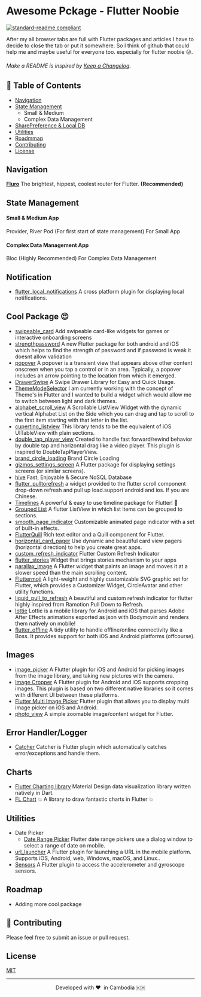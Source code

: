 # Awesome Pckage - Flutter Noobie

[![standard-readme compliant](https://img.shields.io/badge/readme%20style-standard-brightgreen.svg?style=flat-square)](https://github.com/RichardLitt/standard-readme)

After my all browser tabs are full with Flutter packages and articles I have to decide to close the tab or put it somewhere.
So I think of github that could help me and maybe useful for everyone too. especially for flutter noobie 😜.

###### Make a README is inspired by [Keep a Changelog](https://github.com/dguo/make-a-readme/blob/master/README.md).

## 🚀 Table of Contents

- [Navigation](#navigation)
- [State Management](#state-management)
  - Small & Medium
  - Complex Data Management
- [SharePreference & Local DB](#share-preference)
- [Utilities](#Utilities)
- [Roadmmap](#roadmap)
- [Contributing](#contributing)
- [License](#license)

## Navigation

<b>[Fluro](https://pub.dev/packages/fluro)</b> The brightest, hippest, coolest router for Flutter. <b>(Recommended)</b>

## State Management

#### Small & Medium App

Provider, River Pod (For first start of state management) For Small App

#### Complex Data Management App

Bloc (Highly Recommended) For Complex Data Management

## Notification

- [flutter_local_notifications](https://pub.dev/packages/flutter_local_notifications) A cross platform plugin for displaying local notifications.

## Cool Package 😍

- [swipeable_card](https://pub.dev/packages/swipeable_card) Add swipeable card-like widgets for games or interactive onboarding screens
- [strengthpassword](https://pub.dev/packages/strengthpassword) A new Flutter package for both android and iOS which helps to find the strength of password and if password is weak it doesnt allow validation
- [popover](https://pub.dev/packages/popover) A popover is a transient view that appears above other content onscreen when you tap a control or in an area. Typically, a popover includes an arrow pointing to the location from which it emerged.
- [DrawerSwipe](https://pub.dev/packages/drawer_swipe) A Swipe Drawer Library for Easy and Quick Usage.
- [ThemeModeSelector](https://pub.dev/packages/thememode_selector) I am currently working with the concept of Theme's in Flutter and I wanted to build a widget which would allow me to switch between light and dark themes.
- [alphabet_scroll_view](https://pub.dev/packages/alphabet_scroll_view) A Scrollable ListView Widget with the dynamic vertical Alphabet List on the Side which you can drag and tap to scroll to the first item starting with that letter in the list.
- [cupertino_listview](https://pub.dev/packages/cupertino_listview) This library tends to be the equivalent of iOS UITableView with plain sections.
- [double_tap_player_view](https://pub.dev/packages/double_tap_player_view) Created to handle fast forward/rewind behavior by double tap and horizontal drag like a video player.
  This plugin is inspired to DoubleTapPlayerView.
- [brand_circle_loading](https://pub.dev/packages/brand_circle_loading) Brand Circle Loading
- [gizmos_settings_screen](https://pub.dev/packages/gizmos_settings_screen) A Flutter package for displaying settings screens (or similar screens).
- [hive](https://pub.dev/packages/hive) Fast, Enjoyable & Secure NoSQL Database
- [flutter_pulltorefresh](https://github.com/peng8350/flutter_pulltorefresh) a widget provided to the flutter scroll component drop-down refresh and pull up load.support android and ios. If you are Chinese.
- [Timelines](https://pub.dev/packages/timelines) A powerful & easy to use timeline package for Flutter! 🚀
- [Grouped List](https://pub.dev/packages/grouped_list) A flutter ListView in which list items can be grouped to sections.
- [smooth_page_indicator](https://pub.dev/packages/smooth_page_indicator) Customizable animated page indicator with a set of built-in effects.
- [FlutterQuill](https://pub.dev/packages/flutter_quill) Rich text editor and a Quill component for Flutter.
- [horizontal_card_pager](https://pub.dev/packages/horizontal_card_pager) Use dynamic and beautiful card view pagers (horizontal direction) to help you create great apps.
- [custom_refresh_indicator](https://pub.dev/packages/custom_refresh_indicator) Flutter Custom Refresh Indicator
- [flutter_stories](https://pub.dev/packages/flutter_stories) Widget that brings stories mechanism to your apps
- [parallax_image](https://pub.dev/packages/parallax_image) A Flutter widget that paints an image and moves it at a slower speed than the main scrolling content.
- [Fluttermoji](https://pub.dev/packages/fluttermoji) A light-weight and highly customizable SVG graphic set for Flutter, which provides a Customizer Widget, CircleAvatar and other utility functions.
- [liquid_pull_to_refresh](https://pub.dev/packages/liquid_pull_to_refresh) A beautiful and custom refresh indicator for flutter highly inspired from Ramotion Pull Down to Refresh.
- [lottie](https://pub.dev/packages/lottie) Lottie is a mobile library for Android and iOS that parses Adobe After Effects animations exported as json with Bodymovin and renders them natively on mobile!
- [flutter_offline](https://pub.dev/packages/flutter_offline) A tidy utility to handle offline/online connectivity like a Boss. It provides support for both iOS and Android platforms (offcourse).

## Images

- [image_picker](https://pub.dev/packages/image_picker) A Flutter plugin for iOS and Android for picking images from the image library, and taking new pictures with the camera.
- [Image Cropper](https://pub.dev/packages/image_cropper) A Flutter plugin for Android and iOS supports cropping images. This plugin is based on two different native libraries so it comes with different UI between these platforms.
- [Flutter Multi Image Picker](https://pub.dev/packages/multi_image_picker) Flutter plugin that allows you to display multi image picker on iOS and Android.
- [photo_view](https://pub.dev/packages/photo_view) A simple zoomable image/content widget for Flutter.

## Error Handler/Logger

- [Catcher](https://pub.dev/packages/catcher#crashlytics-handler) Catcher is Flutter plugin which automatically catches error/exceptions and handle them.

## Charts

- [Flutter Charting library](https://pub.dev/packages/charts_flutter) Material Design data visualization library written natively in Dart.
- [FL Chart](https://github.com/imaNNeoFighT/fl_chart) 💥 A library to draw fantastic charts in Flutter 💥

## Utilities

- Date Picker
  - [Date Range Picker](https://pub.dev/packages/date_range_picker) Flutter date range pickers use a dialog window to select a range of date on mobile.
- [url_launcher](https://pub.dev/packages/url_launcher) A Flutter plugin for launching a URL in the mobile platform. Supports iOS, Android, web, Windows, macOS, and Linux..
- [Sensors](https://pub.dev/packages/sensors) A Flutter plugin to access the accelerometer and gyroscope sensors.

## Roadmap

- Adding more cool package

## 🍰 Contributing

Please feel free to submit an issue or pull request.

## License

[MIT](https://github.com/dguo/make-a-readme/blob/master/LICENSE)

<hr>
<p align="center">
Developed with ❤️ &nbspin Cambodia 🇰🇭
</p>
